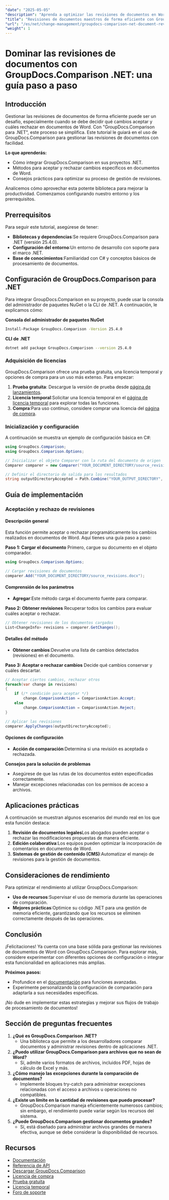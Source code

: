 ```yaml
---
"date": "2025-05-05"
"description": "Aprenda a optimizar las revisiones de documentos en Word con GroupDocs.Comparison para .NET. Descubra métodos para aceptar o rechazar cambios fácilmente."
"title": "Revisiones de documentos maestros de forma eficiente con GroupDocs.Comparison .NET&#58; una guía completa"
"url": "/es/net/change-management/groupdocs-comparison-net-document-revisions-guide/"
"weight": 1
---
```


# Dominar las revisiones de documentos con GroupDocs.Comparison .NET: una guía paso a paso

## Introducción
Gestionar las revisiones de documentos de forma eficiente puede ser un desafío, especialmente cuando se debe decidir qué cambios aceptar y cuáles rechazar en documentos de Word. Con "GroupDocs.Comparison para .NET", este proceso se simplifica. Este tutorial le guiará en el uso de GroupDocs.Comparison para gestionar las revisiones de documentos con facilidad.

**Lo que aprenderás:**
- Cómo integrar GroupDocs.Comparison en sus proyectos .NET.
- Métodos para aceptar y rechazar cambios específicos en documentos de Word.
- Consejos prácticos para optimizar su proceso de gestión de revisiones.

Analicemos cómo aprovechar esta potente biblioteca para mejorar la productividad. Comenzamos configurando nuestro entorno y los prerrequisitos.

## Prerrequisitos
Para seguir este tutorial, asegúrese de tener:
- **Bibliotecas y dependencias**:Se requiere GroupDocs.Comparison para .NET (versión 25.4.0).
- **Configuración del entorno**:Un entorno de desarrollo con soporte para el marco .NET.
- **Base de conocimientos**:Familiaridad con C# y conceptos básicos de procesamiento de documentos.

## Configuración de GroupDocs.Comparison para .NET
Para integrar GroupDocs.Comparison en su proyecto, puede usar la consola del administrador de paquetes NuGet o la CLI de .NET. A continuación, le explicamos cómo:

**Consola del administrador de paquetes NuGet**
```bash
Install-Package GroupDocs.Comparison -Version 25.4.0
```

**CLI de .NET**
```bash
dotnet add package GroupDocs.Comparison --version 25.4.0
```

### Adquisición de licencias
GroupDocs.Comparison ofrece una prueba gratuita, una licencia temporal y opciones de compra para un uso más extenso. Para empezar:
1. **Prueba gratuita**: Descargue la versión de prueba desde [página de lanzamientos](https://releases.groupdocs.com/comparison/net/).
2. **Licencia temporal**:Solicitar una licencia temporal en el [página de licencia temporal](https://purchase.groupdocs.com/temporary-license/) para explorar todas las funciones.
3. **Compra**:Para uso continuo, considere comprar una licencia del [página de compra](https://purchase.groupdocs.com/buy).

### Inicialización y configuración
A continuación se muestra un ejemplo de configuración básica en C#:
```csharp
using GroupDocs.Comparison;
using GroupDocs.Comparison.Options;

// Inicializar el objeto Comparer con la ruta del documento de origen
Comparer comparer = new Comparer("YOUR_DOCUMENT_DIRECTORY/source_revisions.docx");

// Definir el directorio de salida para los resultados
string outputDirectoryAccepted = Path.Combine("YOUR_OUTPUT_DIRECTORY", "accepted_changes.docx");
```

## Guía de implementación
### Aceptación y rechazo de revisiones
#### Descripción general
Esta función permite aceptar o rechazar programáticamente los cambios realizados en documentos de Word. Aquí tienes una guía paso a paso:

**Paso 1: Cargar el documento**
Primero, cargue su documento en el objeto comparador.
```csharp
using GroupDocs.Comparison.Options;

// Cargar revisiones de documentos
comparer.Add("YOUR_DOCUMENT_DIRECTORY/source_revisions.docx");
```

#### Comprensión de los parámetros
- **Agregar**:Este método carga el documento fuente para comparar.

**Paso 2: Obtener revisiones**
Recuperar todos los cambios para evaluar cuáles aceptar o rechazar.
```csharp
// Obtener revisiones de los documentos cargados
List<ChangeInfo> revisions = comparer.GetChanges();
```

#### Detalles del método
- **Obtener cambios**:Devuelve una lista de cambios detectados (revisiones) en el documento.

**Paso 3: Aceptar o rechazar cambios**
Decide qué cambios conservar y cuáles descartar.
```csharp
// Aceptar ciertos cambios, rechazar otros
foreach(var change in revisions)
{
    if (/* condición para aceptar */)
        change.ComparisonAction = ComparisonAction.Accept;
    else
        change.ComparisonAction = ComparisonAction.Reject;
}

// Aplicar las revisiones
comparer.ApplyChanges(outputDirectoryAccepted);
```

#### Opciones de configuración
- **Acción de comparación**:Determina si una revisión es aceptada o rechazada.

**Consejos para la solución de problemas**
- Asegúrese de que las rutas de los documentos estén especificadas correctamente.
- Manejar excepciones relacionadas con los permisos de acceso a archivos.

## Aplicaciones prácticas
A continuación se muestran algunos escenarios del mundo real en los que esta función destaca:
1. **Revisión de documentos legales**Los abogados pueden aceptar o rechazar las modificaciones propuestas de manera eficiente.
2. **Edición colaborativa**:Los equipos pueden optimizar la incorporación de comentarios en documentos de Word.
3. **Sistemas de gestión de contenido (CMS)**:Automatizar el manejo de revisiones para la gestión de documentos.

## Consideraciones de rendimiento
Para optimizar el rendimiento al utilizar GroupDocs.Comparison:
- **Uso de recursos**:Supervisar el uso de memoria durante las operaciones de comparación.
- **Mejores prácticas**:Optimice su código .NET para una gestión de memoria eficiente, garantizando que los recursos se eliminen correctamente después de las operaciones.

## Conclusión
¡Felicitaciones! Ya cuenta con una base sólida para gestionar las revisiones de documentos de Word con GroupDocs.Comparison. Para explorar más, considere experimentar con diferentes opciones de configuración o integrar esta funcionalidad en aplicaciones más amplias.

**Próximos pasos:**
- Profundice en el [documentación](https://docs.groupdocs.com/comparison/net/) para funciones avanzadas.
- Experimente personalizando la configuración de comparación para adaptarla a sus necesidades específicas.

¡No dude en implementar estas estrategias y mejorar sus flujos de trabajo de procesamiento de documentos!

## Sección de preguntas frecuentes
1. **¿Qué es GroupDocs.Comparison .NET?**
   - Una biblioteca que permite a los desarrolladores comparar documentos y administrar revisiones dentro de aplicaciones .NET.
2. **¿Puedo utilizar GroupDocs.Comparison para archivos que no sean de Word?**
   - Sí, admite varios formatos de archivos, incluidos PDF, hojas de cálculo de Excel y más.
3. **¿Cómo manejo las excepciones durante la comparación de documentos?**
   - Implemente bloques try-catch para administrar excepciones relacionadas con el acceso a archivos u operaciones no compatibles.
4. **¿Existe un límite en la cantidad de revisiones que puedo procesar?**
   - GroupDocs.Comparison maneja eficientemente numerosos cambios; sin embargo, el rendimiento puede variar según los recursos del sistema.
5. **¿Puede GroupDocs.Comparison gestionar documentos grandes?**
   - Sí, está diseñado para administrar archivos grandes de manera efectiva, aunque se debe considerar la disponibilidad de recursos.

## Recursos
- [Documentación](https://docs.groupdocs.com/comparison/net/)
- [Referencia de API](https://reference.groupdocs.com/comparison/net/)
- [Descargar GroupDocs.Comparison](https://releases.groupdocs.com/comparison/net/)
- [Licencia de compra](https://purchase.groupdocs.com/buy)
- [Prueba gratuita](https://releases.groupdocs.com/comparison/net/)
- [Licencia temporal](https://purchase.groupdocs.com/temporary-license/)
- [Foro de soporte](https://forum.groupdocs.com/c/comparison/)